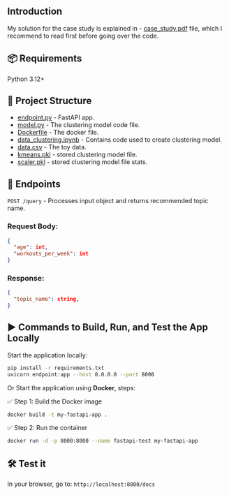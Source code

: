 ## Introduction

My solution for the case study is explained in - [case_study.pdf](./case_study.pdf) file, 
which I recommend to read first before going over the code.

## 📦 Requirements
Python 3.12+

## 📂 Project Structure

- [endpoint.py](./endpoint.py) - FastAPI app.
- [model.py](./model.py) - The clustering model code file.
- [Dockerfile](./Dockerfile) - The docker file.
- [data_clustering.ipynb](./data_clustering.ipynb) - Contains code used to create clustering model.
- [data.csv](./data.csv) - The toy data.
- [kmeans.pkl](./kmeans.pkl) - stored clustering model file.
- [scaler.pkl](./scaler.pkl) - stored clustering model file stats.

## 📌 Endpoints

`POST /query` - Processes input object and returns recommended topic name.
### Request Body:
```JSON
{
  "age": int,
  "workouts_per_week": int
}
```
### Response:
```JSON
{
  "topic_name": string,
}
```

## ▶️ Commands to Build, Run, and Test the App Locally

Start the application locally:
```bash
pip install -r requirements.txt
uvicorn endpoint:app --host 0.0.0.0 --port 8000
```

Or Start the application using **Docker**, steps:

✅ Step 1: Build the Docker image
```bash
docker build -t my-fastapi-app .
```
✅ Step 2: Run the container
```bash
docker run -d -p 8000:8000 --name fastapi-test my-fastapi-app
```

## 🛠️ Test it
In your browser, go to: `http://localhost:8000/docs`




